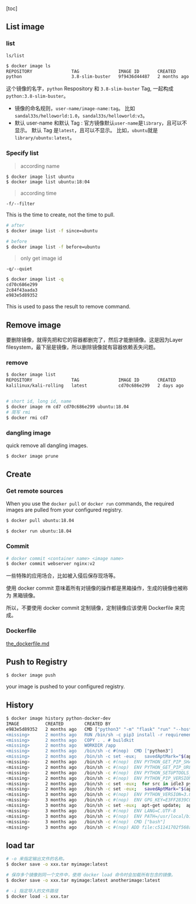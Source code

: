 [toc]
## List image

### list

`ls/list`
```bash
$ docker image ls
REPOSITORY               TAG               IMAGE ID       CREATED        SIZE
python                   3.8-slim-buster   9f9436d44487   2 months ago   114MB
```

这个镜像的名字，`python` Respository 和 `3.8-slim-buster` Tag, 一起构成 `python:3.8-slim-buster`。

- 镜像的命名规则，`user-name/image-name:tag`。
  比如`sandal33s/helloworld:1.0`，`sandal33s/helloworld:v3`。
- 默认 user-name 和默认 Tag : 
  官方镜像默认`user-name`是`library`，且可以不显示。
  默认 Tag 是`latest`，且可以不显示。
  比如，`ubuntu`就是`library/ubuntu:latest`。

### Specify list

> according name
```bash
$ docker image list ubuntu
$ docker image list ubuntu:18:04
```

> according time

`-f/--filter`

This is the time to create, not the time to pull.
```bash
# after 
$ docker image list -f since=ubuntu

# before
$ docker image list -f before=ubuntu
```

> only get image id

`-q/--quiet`
```bash
$ docker image list -q
cd70c686e299
2c84f43aada3
e983e5d89352
```

This is used to pass the result to remove command.

## Remove image

要删除镜像，就得先把和它的容器都删完了，然后才能删镜像。这是因为Layer filesystem，最下层是镜像，所以删除镜像就有容器依赖丢失问题。

### remove

```bash
$ docker image list
REPOSITORY               TAG               IMAGE ID       CREATED        SIZE
kalilinux/kali-rolling   latest            cd70c686e299   2 days ago     126MB


# short id, long id, name
$ docker image rm cd7 cd70c686e299 ubuntu:18.04
# 简写 rmi
$ docker rmi cd7
```


### dangling image

quick remove all dangling images.
```bash
$ docker image prune
```

## Create
### Get remote sources

When you use the `docker pull` or `docker run` commands, the required images are pulled from your configured registry.

```bash
$ docker pull ubuntu:18.04
```
```bash
$ docker run ubuntu:18.04
```

### Commit

```bash
# docker commit <container name> <image name>
$ docker commit webserver nginx:v2
```
一些特殊的应用场合，比如被入侵后保存现场等。

使用 docker commit 意味着所有对镜像的操作都是黑箱操作，生成的镜像也被称为 黑箱镜像。

所以，不要使用 docker commit 定制镜像，定制镜像应该使用 Dockerfile 来完成。

### Dockerfile
[the_dockerfile.md](./2-image/the_dockerfile.md)

## Push to Registry

```bash
$ docker image push
```
your image is pushed to your configured registry.

## History
```bash
$ docker image history python-docker-dev
IMAGE          CREATED        CREATED BY                                      SIZE      COMMENT
e983e5d89352   2 months ago   CMD ["python3" "-m" "flask" "run" "--host=0.…   0B        buildkit.dockerfile.v0
<missing>      2 months ago   RUN /bin/sh -c pip3 install -r requirements.…   163MB     buildkit.dockerfile.v0
<missing>      2 months ago   COPY . . # buildkit                             3.79kB    buildkit.dockerfile.v0
<missing>      2 months ago   WORKDIR /app                                    0B        buildkit.dockerfile.v0
<missing>      2 months ago   /bin/sh -c #(nop)  CMD ["python3"]              0B
<missing>      2 months ago   /bin/sh -c set -eux;   savedAptMark="$(apt-m…   9.46MB
<missing>      2 months ago   /bin/sh -c #(nop)  ENV PYTHON_GET_PIP_SHA256…   0B
<missing>      2 months ago   /bin/sh -c #(nop)  ENV PYTHON_GET_PIP_URL=ht…   0B
<missing>      2 months ago   /bin/sh -c #(nop)  ENV PYTHON_SETUPTOOLS_VER…   0B
<missing>      2 months ago   /bin/sh -c #(nop)  ENV PYTHON_PIP_VERSION=21…   0B
<missing>      2 months ago   /bin/sh -c set -eux;  for src in idle3 pydoc…   92B
<missing>      2 months ago   /bin/sh -c set -eux;   savedAptMark="$(apt-m…   28.5MB
<missing>      3 months ago   /bin/sh -c #(nop)  ENV PYTHON_VERSION=3.8.12    0B
<missing>      3 months ago   /bin/sh -c #(nop)  ENV GPG_KEY=E3FF2839C048B…   0B
<missing>      3 months ago   /bin/sh -c set -eux;  apt-get update;  apt-g…   7.06MB
<missing>      3 months ago   /bin/sh -c #(nop)  ENV LANG=C.UTF-8             0B
<missing>      3 months ago   /bin/sh -c #(nop)  ENV PATH=/usr/local/bin:/…   0B
<missing>      3 months ago   /bin/sh -c #(nop)  CMD ["bash"]                 0B
<missing>      3 months ago   /bin/sh -c #(nop) ADD file:c51141702f568a28a…   69.3MB
```

## load tar



```bash
# -o 来指定输出文件的名称。
$ docker save -o xxx.tar myimage:latest

# 保存多个镜像到同一个文件中，使用 docker load 命令时会加载所有包含的镜像。
$ docker save -o xxx.tar myimage:latest anotherimage:latest
```



```bash
# -i 指定导入的文件路径
$ docker load -i xxx.tar
```

